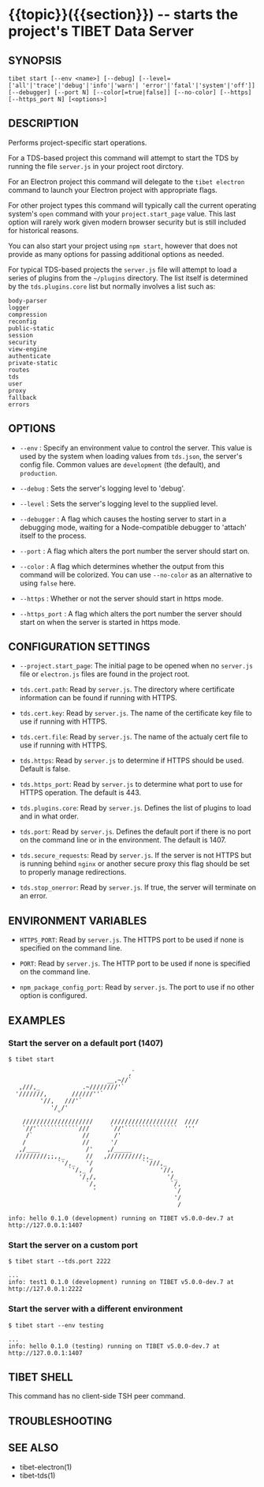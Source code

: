 {{topic}}({{section}}) -- starts the project's TIBET Data Server
=============================================

## SYNOPSIS

`tibet start [--env <name>] [--debug]
    [--level=['all'|'trace'|'debug'|'info'|'warn'|
                'error'|'fatal'|'system'|'off']]
    [--debugger] [--port N] [--color[=true|false]] [--no-color]
    [--https] [--https_port N]
    [<options>]`

## DESCRIPTION

Performs project-specific start operations.

For a TDS-based project this command will attempt to start the TDS by running
the file `server.js` in your project root dirctory.

For an Electron project this command will delegate to the `tibet electron`
command to launch your Electron project with appropriate flags.

For other project types this command will typically call the current operating
system's `open` command with your `project.start_page` value. This last option
will rarely work given modern browser security but is still included for
historical reasons.

You can also start your project using `npm start`, however that does not provide
as many options for passing additional options as needed.

For typical TDS-based projects the `server.js` file will attempt to load a
series of plugins from the `~/plugins` directory. The list itself is determined
by the `tds.plugins.core` list but normally involves a list such as:

    body-parser
    logger
    compression
    reconfig
    public-static
    session
    security
    view-engine
    authenticate
    private-static
    routes
    tds
    user
    proxy
    fallback
    errors

## OPTIONS

  * `--env` :
    Specify an environment value to control the server. This value is used by
the system when loading values from `tds.json`, the server's config file. Common
values are `development` (the default), and `production`.

  * `--debug` :
    Sets the server's logging level to 'debug'.

  * `--level` :
    Sets the server's logging level to the supplied level.

  * `--debugger` :
    A flag which causes the hosting server to start in a debugging mode, waiting
for a Node-compatible debugger to 'attach' itself to the process.

  * `--port` :
    A flag which alters the port number the server should start on.

  * `--color` :
    A flag which determines whether the output from this command will be
colorized. You can use `--no-color` as an alternative to using `false` here.

  * `--https` :
    Whether or not the server should start in https mode.

  * `--https_port` :
    A flag which alters the port number the server should start on when the
server is started in https mode.

## CONFIGURATION SETTINGS

  * `--project.start_page`:
    The initial page to be opened when no `server.js` file or `electron.js`
files are found in the project root.

  * `tds.cert.path`:
    Read by `server.js`. The directory where certificate information can
be found if running with HTTPS.

  * `tds.cert.key`:
    Read by `server.js`. The name of the certificate key file to use if running
with HTTPS.

  * `tds.cert.file`:
    Read by `server.js`. The name of the actualy cert file to use if running
with HTTPS.

  * `tds.https`:
    Read by `server.js` to determine if HTTPS should be used. Default is false.

  * `tds.https_port`:
    Read by `server.js` to determine what port to use for HTTPS operation. The
default is 443.

  * `tds.plugins.core`:
    Read by `server.js`. Defines the list of plugins to load and in what order.

  * `tds.port`:
    Read by `server.js`. Defines the default port if there is no port on the
command line or in the environment. The default is 1407.

  * `tds.secure_requests`:
    Read by `server.js`. If the server is not HTTPS but is running behind
`nginx` or another secure proxy this flag should be set to properly manage
redirections.

  * `tds.stop_onerror`:
    Read by `server.js`. If true, the server will terminate on an error.

## ENVIRONMENT VARIABLES

  * `HTTPS_PORT`:
    Read by `server.js`. The HTTPS port to be used if none is specified on the command line.

  * `PORT`:
    Read by `server.js`. The HTTP port to be used if none is specified on the command line.

  * `npm_package_config_port`:
    Read by `server.js`. The port to use if no other option is configured.


## EXAMPLES

### Start the server on a default port (1407)

    $ tibet start

                                      ,`
                                __,~//`
       ,///,_            .~////////'`
      '///////,       //////''`
             '//,   ///'`
                '/_/'
                  `
        ////////////////////     ///////////////////  ////
        `//'````````````///      `//'```````````````  '''
         /`              //       /'
        /                //      '/
       ,/____             /'    ,/_____
      /////////;;,,_      //   ,//////////;,_
                  `'/,_   '/              `'///,_
                     `'/,_ /                   '//,
                        '/,/,                    '/_
                          `/,                     `/,
                            '                      `/
                                                   '/
                                                    /

    info: hello 0.1.0 (development) running on TIBET v5.0.0-dev.7 at http://127.0.0.1:1407

### Start the server on a custom port

    $ tibet start --tds.port 2222

    ...
    info: test1 0.1.0 (development) running on TIBET v5.0.0-dev.7 at http://127.0.0.1:2222

### Start the server with a different environment

    $ tibet start --env testing

    ...
    info: hello 0.1.0 (testing) running on TIBET v5.0.0-dev.7 at http://127.0.0.1:1407


## TIBET SHELL

This command has no client-side TSH peer command.

## TROUBLESHOOTING


## SEE ALSO

  * tibet-electron(1)
  * tibet-tds(1)
